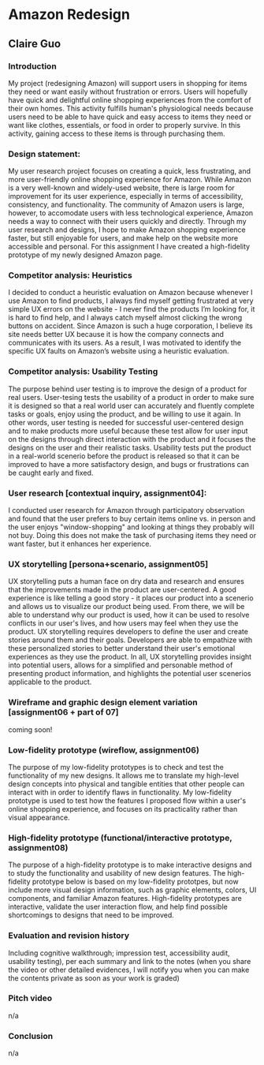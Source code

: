 # Amazon Redesign
## Claire Guo

### Introduction
My project (redesigning Amazon) will support users in shopping for items they need or want easily without frustration or errors. Users will hopefully have quick and delightful online shopping experiences from the comfort of their own homes.
This activity fulfills human's physiological needs because users need to be able to have quick and easy access to items they need or want like clothes, essentials, or food in order to properly survive. In this activity, gaining access to these items is through purchasing them.

### Design statement: 
My user research project focuses on creating a quick, less frustrating, and more user-friendly online shopping experience for Amazon. While Amazon is a very well-known and widely-used website, there is large room for improvement for its user experience, especially in terms of accessibility, consistency, and functionality. The community of Amazon users is large, however, to accomodate users with less technological experience, Amazon needs a way to connect with their users quickly and directly. Through my user research and designs, I hope to make Amazon shopping experience faster, but still enjoyable for users, and make help on the website more accessible and personal. For this assignment I have created a high-fidelity prototype of my newly designed Amazon page.

### Competitor analysis: Heuristics
I decided to conduct a heuristic evaluation on Amazon because whenever I use Amazon to find products, I always find myself getting frustrated at very simple UX errors on the website - I never find the products I’m looking for, it is hard to find help, and I always catch myself almost clicking the wrong buttons on accident. Since Amazon is such a huge corporation, I believe its site needs better UX because it is how the company connects and communicates with its users. As a result, I was motivated to identify the specific UX faults on Amazon’s website using a heuristic evaluation.

### Competitor analysis: Usability Testing
The purpose behind user testing is to improve the design of a product for real users. User-tesing tests the usability of a product in order to make sure it is designed so that a real world user can accurately and fluently complete tasks or goals, enjoy using the product, and be willing to use it again. In other words, user testing is needed for successful user-centered design and to make products more useful because these test allow for user input on the designs through direct interaction with the product and it focuses the designs on the user and their realistic tasks. Usability tests put the product in a real-world scenerio before the product is released so that it can be improved to have a more satisfactory design, and bugs or frustrations can be caught early and fixed.

### User research [contextual inquiry, assignment04]:
I conducted user research for Amazon through participatory observation and found that the user prefers to buy certain items online vs. in person and the user enjoys "window-shopping" and looking at things they probably will not buy. Doing this does not make the task of purchasing items they need or want faster, but it enhances her experience.

### UX storytelling [persona+scenario, assignment05]
UX storytelling puts a human face on dry data and research and ensures that the improvements made in the product are user-centered. A good experience is like telling a good story - it places our product into a scenerio and allows us to visualize our product being used. From there, we will be able to understand why our product is used, how it can be used to resolve conflicts in our user's lives, and how users may feel when they use the product. UX storytelling requires developers to define the user and create stories around them and their goals. Developers are able to empathize with these personalized stories to better understand their user's emotional experiences as they use the product. In all, UX storytelling provides insight into potential users, allows for a simplified and personable method of presenting product information, and highlights the potential user scenerios applicable to the product.

### Wireframe and graphic design element variation [assignment06 + part of 07]
coming soon!

### Low-fidelity prototype (wireflow, assignment06)
The purpose of my low-fidelity prototypes is to check and test the functionality of my new designs. It allows me to translate my high-level design concepts into physical and tangible entities that other people can interact with in order to identify flaws in functionality. My low-fidelity prototype is used to test how the features I proposed flow within a user's online shopping experience, and focuses on its practicality rather than visual appearance.

### High-fidelity prototype (functional/interactive prototype, assignment08)
The purpose of a high-fidelity prototype is to make interactive designs and to study the functionality and usability of new design features. The high-fidelity prototype below is based on my low-fidelity prototpes, but now include more visual design information, such as graphic elements, colors, UI components, and familiar Amazon features. High-fidelity prototypes are interactive, validate the user interaction flow, and help find possible shortcomings to designs that need to be improved.

### Evaluation and revision history 
Including cognitive walkthrough; impression test, accessibility audit, usability testing), per each summary and link to the notes (when you share the video or other detailed evidences, I will notify you when you can make the contents private as soon as your work is graded)

### Pitch video 
n/a
### Conclusion
n/a

